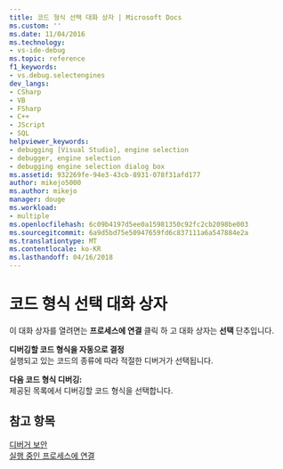```yaml
---
title: 코드 형식 선택 대화 상자 | Microsoft Docs
ms.custom: ''
ms.date: 11/04/2016
ms.technology:
- vs-ide-debug
ms.topic: reference
f1_keywords:
- vs.debug.selectengines
dev_langs:
- CSharp
- VB
- FSharp
- C++
- JScript
- SQL
helpviewer_keywords:
- debugging [Visual Studio], engine selection
- debugger, engine selection
- debugging engine selection dialog box
ms.assetid: 932269fe-94e3-43cb-8931-078f31afd177
author: mikejo5000
ms.author: mikejo
manager: douge
ms.workload:
- multiple
ms.openlocfilehash: 6c09b4197d5ee0a15981350c92fc2cb2098be003
ms.sourcegitcommit: 6a9d5bd75e50947659fd6c837111a6a547884e2a
ms.translationtype: MT
ms.contentlocale: ko-KR
ms.lasthandoff: 04/16/2018
---
```

# <a name="select-code-type-dialog-box"></a>코드 형식 선택 대화 상자
이 대화 상자를 열려면는 **프로세스에 연결** 클릭 하 고 대화 상자는 **선택** 단추입니다.  
  
 **디버깅할 코드 형식을 자동으로 결정**  
 실행되고 있는 코드의 종류에 따라 적절한 디버거가 선택됩니다.  
  
 **다음 코드 형식 디버깅:**  
 제공된 목록에서 디버깅할 코드 형식을 선택합니다.  
  
## <a name="see-also"></a>참고 항목  
 [디버거 보안](../debugger/debugger-security.md)   
 [실행 중인 프로세스에 연결](../debugger/attach-to-running-processes-with-the-visual-studio-debugger.md)